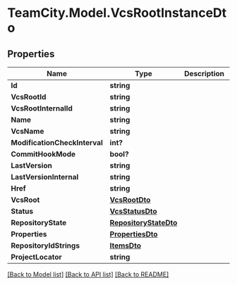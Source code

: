 # TeamCity.Model.VcsRootInstanceDto
## Properties

Name | Type | Description | Notes
------------ | ------------- | ------------- | -------------
**Id** | **string** |  | [optional] 
**VcsRootId** | **string** |  | [optional] 
**VcsRootInternalId** | **string** |  | [optional] 
**Name** | **string** |  | [optional] 
**VcsName** | **string** |  | [optional] 
**ModificationCheckInterval** | **int?** |  | [optional] 
**CommitHookMode** | **bool?** |  | [optional] 
**LastVersion** | **string** |  | [optional] 
**LastVersionInternal** | **string** |  | [optional] 
**Href** | **string** |  | [optional] 
**VcsRoot** | [**VcsRootDto**](VcsRootDto.md) |  | [optional] 
**Status** | [**VcsStatusDto**](VcsStatusDto.md) |  | [optional] 
**RepositoryState** | [**RepositoryStateDto**](RepositoryStateDto.md) |  | [optional] 
**Properties** | [**PropertiesDto**](PropertiesDto.md) |  | [optional] 
**RepositoryIdStrings** | [**ItemsDto**](ItemsDto.md) |  | [optional] 
**ProjectLocator** | **string** |  | [optional] 

[[Back to Model list]](../README.md#documentation-for-models) [[Back to API list]](../README.md#documentation-for-api-endpoints) [[Back to README]](../README.md)

